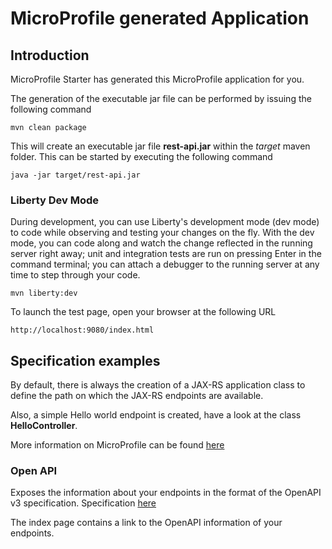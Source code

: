 # MicroProfile generated Application

## Introduction

MicroProfile Starter has generated this MicroProfile application for you.

The generation of the executable jar file can be performed by issuing the following command

    mvn clean package

This will create an executable jar file **rest-api.jar** within the _target_ maven folder. This can be started by executing the following command

    java -jar target/rest-api.jar


### Liberty Dev Mode

During development, you can use Liberty's development mode (dev mode) to code while observing and testing your changes on the fly.
With the dev mode, you can code along and watch the change reflected in the running server right away; 
unit and integration tests are run on pressing Enter in the command terminal; you can attach a debugger to the running server at any time to step through your code.

    mvn liberty:dev


To launch the test page, open your browser at the following URL

    http://localhost:9080/index.html  



## Specification examples

By default, there is always the creation of a JAX-RS application class to define the path on which the JAX-RS endpoints are available.

Also, a simple Hello world endpoint is created, have a look at the class **HelloController**.

More information on MicroProfile can be found [here](https://microprofile.io/)












### Open API

Exposes the information about your endpoints in the format of the OpenAPI v3 specification. Specification [here](https://microprofile.io/project/eclipse/microprofile-open-api)

The index page contains a link to the OpenAPI information of your endpoints.








